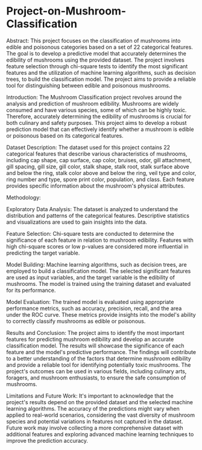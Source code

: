 # Project-on-Mushroom-Classification
Abstract:
This project focuses on the classification of mushrooms into edible and poisonous categories based on a set of 22 categorical features. The goal is to develop a predictive model that accurately determines the edibility of mushrooms using the provided dataset. The project involves feature selection through chi-square tests to identify the most significant features and the utilization of machine learning algorithms, such as decision trees, to build the classification model. The project aims to provide a reliable tool for distinguishing between edible and poisonous mushrooms.

Introduction:
The Mushroom Classification project revolves around the analysis and prediction of mushroom edibility. Mushrooms are widely consumed and have various species, some of which can be highly toxic. Therefore, accurately determining the edibility of mushrooms is crucial for both culinary and safety purposes. This project aims to develop a robust prediction model that can effectively identify whether a mushroom is edible or poisonous based on its categorical features.

Dataset Description:
The dataset used for this project contains 22 categorical features that describe various characteristics of mushrooms, including cap shape, cap surface, cap color, bruises, odor, gill attachment, gill spacing, gill size, gill color, stalk shape, stalk root, stalk surface above and below the ring, stalk color above and below the ring, veil type and color, ring number and type, spore print color, population, and class. Each feature provides specific information about the mushroom's physical attributes.

Methodology:

Exploratory Data Analysis: The dataset is analyzed to understand the distribution and patterns of the categorical features. Descriptive statistics and visualizations are used to gain insights into the data.

Feature Selection: Chi-square tests are conducted to determine the significance of each feature in relation to mushroom edibility. Features with high chi-square scores or low p-values are considered more influential in predicting the target variable.

Model Building: Machine learning algorithms, such as decision trees, are employed to build a classification model. The selected significant features are used as input variables, and the target variable is the edibility of mushrooms. The model is trained using the training dataset and evaluated for its performance.

Model Evaluation: The trained model is evaluated using appropriate performance metrics, such as accuracy, precision, recall, and the area under the ROC curve. These metrics provide insights into the model's ability to correctly classify mushrooms as edible or poisonous.

Results and Conclusion:
The project aims to identify the most important features for predicting mushroom edibility and develop an accurate classification model. The results will showcase the significance of each feature and the model's predictive performance. The findings will contribute to a better understanding of the factors that determine mushroom edibility and provide a reliable tool for identifying potentially toxic mushrooms. The project's outcomes can be used in various fields, including culinary arts, foragers, and mushroom enthusiasts, to ensure the safe consumption of mushrooms.

Limitations and Future Work:
It's important to acknowledge that the project's results depend on the provided dataset and the selected machine learning algorithms. The accuracy of the predictions might vary when applied to real-world scenarios, considering the vast diversity of mushroom species and potential variations in features not captured in the dataset. Future work may involve collecting a more comprehensive dataset with additional features and exploring advanced machine learning techniques to improve the prediction accuracy.
